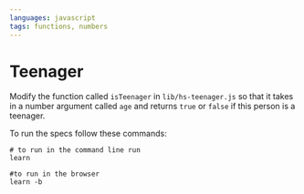 ```yaml
---
languages: javascript
tags: functions, numbers
---
```


# Teenager

Modify the  function called `isTeenager` in `lib/hs-teenager.js` so that it takes in a number argument called `age` and returns `true` or `false` if this person is a teenager.

To run the specs follow these commands:
```shell
# to run in the command line run
learn

#to run in the browser
learn -b
```
